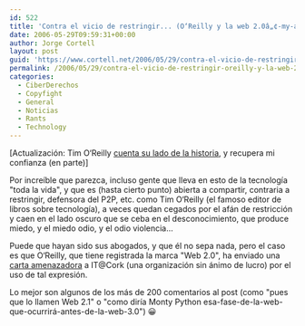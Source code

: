 ```yaml
---
id: 522
title: 'Contra el vicio de restringir... (O‘Reilly y la web 2.0â„¢-my-ass)'
date: 2006-05-29T09:59:31+00:00
author: Jorge Cortell
layout: post
guid: 'https://www.cortell.net/2006/05/29/contra-el-vicio-de-restringir-oreilly-y-la-web-20%e2%84%a2-my-ass/'
permalink: /2006/05/29/contra-el-vicio-de-restringir-oreilly-y-la-web-20-my-ass/
categories:
  - CiberDerechos
  - Copyfight
  - General
  - Noticias
  - Rants
  - Technology
---
```

[Actualización: Tim O‘Reilly <a target="_blank" title="Tim O'Reilly on Web 2.0 Trade Mark" href="https://radar.oreilly.com/archives/2006/05/web_20_service_mark_controvers.html">cuenta su lado de la historia</a>, y recupera mi confianza (en parte)]

Por increí­ble que parezca, incluso gente que lleva en esto de la tecnologí­a "toda la vida", y que es (hasta cierto punto) abierta a compartir, contraria a restringir, defensora del P2P, etc. como Tim O‘Reilly (el famoso editor de libros sobre tecnologí­a), a veces quedan cegados por el afán de restricción y caen en el lado oscuro que se ceba en el desconocimiento, que produce miedo, y el miedo odio, y el odio violencia...

Puede que hayan sido sus abogados, y que él no sepa nada, pero el caso es que O‘Reilly, que tiene registrada la marca "Web 2.0", ha enviado una <a title="Cease and desist letter" target="_blank" href="https://www.tomrafteryit.net/oreilly-trademarks-web-20-and-sets-lawyers-on-itcork/">carta amenazadora</a> a IT@Cork (una organización sin ánimo de lucro) por el uso de tal expresión.

Lo mejor son algunos de los más de 200 comentarios al post (como "pues que lo llamen Web 2.1" o "como dirí­a Monty Python esa-fase-de-la-web-que-ocurrirá-antes-de-la-web-3.0") 😀